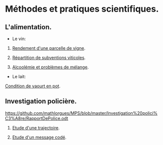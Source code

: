 # Méthodes et pratiques scientifiques.

## L'alimentation.

- Le vin:

1. [Rendement d'une parcelle de vigne](https://github.com/mathlorgues/MPS/tree/master/Alimentation/Activit%C3%A9%201).

1. [Répartition de subventions viticoles](https://github.com/mathlorgues/MPS/tree/master/Alimentation/Activit%C3%A9%202).

1. [Alcoolémie et problèmes de mélange](https://github.com/mathlorgues/MPS/tree/master/Alimentation/Activit%C3%A9%203).

- Le lait:

[Condition de yaourt en pot](https://github.com/mathlorgues/MPS/tree/master/Alimentation/Activit%C3%A9%204).


## Investigation policière.

https://github.com/mathlorgues/MPS/blob/master/Investigation%20polici%C3%A8re/RapportDePolice.odt

1. [Etude d'une trajectoire](https://github.com/mathlorgues/MPS/tree/master/Investigation%20polici%C3%A8re/Trajectoire).

1. [Etude d'un message codé]().
